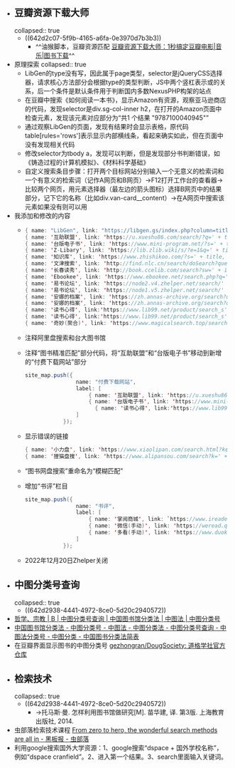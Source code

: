 - ## 豆瓣资源下载大师
  collapsed:: true
	- ((642d2c07-5f9b-4165-a6fa-0e3970d7b3b3))
		- ^^油猴脚本，豆瓣资源匹配 [豆瓣资源下载大师：1秒搞定豆瓣电影|音乐|图书下载](https://greasyfork.org/zh-CN/scripts/329484-%E8%B1%86%E7%93%A3%E8%B5%84%E6%BA%90%E4%B8%8B%E8%BD%BD%E5%A4%A7%E5%B8%88-1%E7%A7%92%E6%90%9E%E5%AE%9A%E8%B1%86%E7%93%A3%E7%94%B5%E5%BD%B1-%E9%9F%B3%E4%B9%90-%E5%9B%BE%E4%B9%A6%E4%B8%8B%E8%BD%BD)^^
- 原理探索
  collapsed:: true
	- LibGen的type没有写，因此属于page类型，selector是jQueryCSS选择器，请求核心方法部分会根据type的类型判断，JS中两个竖杠表示或的关系，后一个条件是默认条件用于判断国内多数NexusPHP构架的站点
	- 在豆瓣中搜索《如何阅读一本书》，显示Amazon有资源，观察亚马逊商店的代码，发现selector是div.sg-col-inner h2，在打开的Amazon页面中检查元素，发现该元素对应部分为“共1 个结果 "9787100040945"”
	- 通过观察LibGen的页面，发现有结果时会显示表格，原代码table[rules='rows']表示显示内部横线条，看起来确实如此，但在页面中没有发现相关代码
	- 修改selector为tbody a，发现可以判断，但是发现部分书判断错误，如《铸造过程的计算机模拟》、《材料科学基础》
	- 自定义搜索条目步骤：打开两个目标网站分别输入一个无意义的检索词和一个有意义的检索词（记作A网页和B网页）->F12打开工作台的查看器->比较两个网页，用元素选择器（最左边的箭头图标）选择B网页中的结果部分，记下它的名称（比如div.van-card__content）->在A网页中搜索该元素如果没有则可以用
- 我添加和修改的内容
	- ```java
	  { name: "LibGen", link: "https://libgen.gs/index.php?column=title&req=" + isbn, selector: 'table#tablelibgen.table.table-striped tbody tr td a' },
	  { name: '互助联盟', link: 'https://u.xueshu86.com/search/?q=' + title, selector: 'div.col-xs-6.col-sm-4.col-md-3' },
	  { name: '台版电子书', link: 'https://www.mini-program.net/?s=' + title, selector: 'article.search-post' },
	  { name: 'Z-Libary', link: 'https://lib.zlib.wiki/s/?e=1&q=' + title, selector: '#searchResultBox div.authors' },
	  { name: '知识库', link: 'https://www.zhishikoo.com/?s=' + title, selector: 'div.post.grid' },
	  { name: '文津搜索', link: 'http://find.nlc.cn/search/doSearch?query=' + title + '&secQuery=&actualQuery=' + title + '%20mediatype%3A(0%20OR%201%20OR%202)%20&searchType=2&docType=%E5%9B%BE%E4%B9%A6&mediaTypes=0,1,2&isGroup=isGroup&targetFieldLog=%E5%85%A8%E9%83%A8%E5%AD%97%E6%AE%B5&orderBy=RELATIVE', selector:'div.book_name'},
	  { name: '长春读秀', link: 'http://book.ccelib.com/search?sw=' + isbn + '&allsw=&bCon=&ecode=utf-8&channel=search&Field=all', selector:'div.books'}
	  { name: 'Ebookee', link: 'https://www.ebookee.net/search.php?q=' + ywm + '&sa=Search', selector:'div#booklist' },
	  { name: '易书论坛', link: 'https://node2.v4.zhelper.net/search/' + title, selector: 'h4.mr-auto'},
	  { name: '易书论坛', link: 'https://node1.v5.zhelper.net/search/' + title, selector: 'div.ms-2.align-items-start'}
	  { name: '安娜的档案', link: 'https://zh.annas-archive.org/search?q=' + ywm, selector: 'div.text-gray-500'},
	  { name: '安娜的档案', link: 'https://zh.annas-archive.org/search?q=' + title, selector: 'div.text-gray-500'},
	  { name: '读书心得', link:'https://www.lib99.net/product/search_s'+ title +'.html', selector:`li.l3 > a:contains(${title})`},
	  { name: '读书心得', link:'https://www.lib99.net/product/search_s'+ ywm +'.html', selector:`li.l3 > a:contains(${ywm})`},
	  { name: '奇妙(聚合)', link: 'https://www.magicalsearch.top/search?word=' + title + '&cpage=first&m=2', selector:''},
	  ```
	- 注释阿里盘搜索和台大图书馆
	- 注释“图书精准匹配”部分代码，将“互助联盟”和“台版电子书”移动到新增的“付费下载网站”部分
	  
	  ```java
	  site_map.push({
	                  name: "付费下载网站",
	                  label: [
	                      { name: '互助联盟', link: 'https://u.xueshu86.com/search/?q=' + title, selector: 'div.col-xs-6.col-sm-4.col-md-3' },
	                      { name: '台版电子书', link: 'https://www.mini-program.net/?s=' + title, selector: 'article.search-post' },
	                    	{ name: '读书心得', link:'https://www.lib99.net/product/search_s'+ title +'.html', selector:`li.l3 > a:contains(${title})`},
	                  ]
	              });
	  ```
	- 显示错误的链接
	  
	  ```java
	  { name: '小力盘', link: 'https://www.xiaolipan.com/search.html?keyword=' + title, selector: `h3.article-title > a:contains(${title})` },
	  { name: '狸猫盘搜', link: 'https://www.alipansou.com/search?k=' + title, selector: 'div.van-card' },
	  ```
	- “图书网盘搜索”重命名为“模糊匹配”
	- 增加“书评”栏目
	  
	  ```java
	  site_map.push({
	                  name: "书评",
	                  label: [
	                      { name: '掌阅商城', link: `https://www.ireader.com.cn/index.php?ca=search.index&keyword=${title}${writer}`, selector: 'div.bookMess.fr p.brief'},
	                      { name: '微信(手动)', link: 'https://weread.qq.com/#search', selector: 'div.van-card'},
	                      { name: '多看(手动)', link: 'https://www.duokan.com/pc/search-result', selector: 'div.van-card'}
	                  ]
	              });
	  ```
	- 2022年12月20日Zhelper关闭
- ## 中图分类号查询
  collapsed:: true
	- ((642d2938-4441-4972-8ce0-5d20c2940572))
- [哲学、宗教 | B | 中图分类号查询 | 中国图书馆分类法 | 中图法 | 中图分类号](https://www.clcindex.com/category/B/)
- [中国图书馆分类法 - 中图分类号 - 中图法 - 中图分类法 - 中图分类号查询 - 中图法分类号 - 中图分类 - 中国图书分类法简表](http://www.ztflh.com/)
- 在豆瓣界面显示图书的中图分类号 [gezhongran/DougSociety: 道格学社官方仓库](https://github.com/gezhongran/DougSociety)
- ## 检索技术
  collapsed:: true
	- ((642d2938-4441-4972-8ce0-5d20c2940572))
		- ->托马斯·曼. 怎样利用图书馆做研究[M]. 苗华建, 译. 第3版. 上海教育出版社, 2014.
- 虫部落检索技术课程 [From zero to hero, the wonderful search methods are all in - 黑板报 - 虫部落](https://www.chongbuluo.com/thread-4940-1-1.html)
- 利用google搜索国外大学资源：1、google搜索“dspace + 国外学校名称”，例如“dspace cranfield”。2、进入第一个结果。3、search里面输入关键词。
